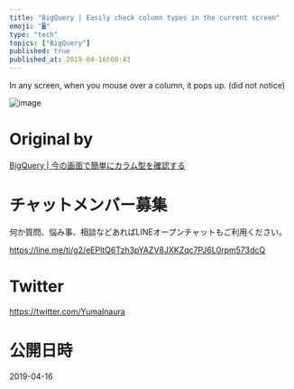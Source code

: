 ```yaml
---
title: "BigQuery | Easily check column types in the current screen"
emoji: "🖥"
type: "tech"
topics: ["BigQuery"]
published: true
published_at: 2019-04-16t08:43
---
```


In any screen, when you mouse over a column, it pops up. (did not notice)

![image](https://qiita-image-store.s3.amazonaws.com/0/90607/968040ce-c13c-0468-6d29-01c4c1c3307f.png)

# Original by
[BigQuery | 今の画面で簡単にカラム型を確認する](https://qiita.com/Yinaura/items/1d5197a8ff11548d08e4)








<!-- Update From Qiita API -->

# チャットメンバー募集


何か質問、悩み事、相談などあればLINEオープンチャットもご利用ください。

https://line.me/ti/g2/eEPltQ6Tzh3pYAZV8JXKZqc7PJ6L0rpm573dcQ





# Twitter


https://twitter.com/YumaInaura


<!-- Update From Qiita API -->



# 公開日時

2019-04-16
